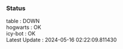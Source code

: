 ### Status


table : DOWN  
hogwarts : OK  
icy-bot : OK  
Latest Update : 2024-05-16 02:22:09.811430
